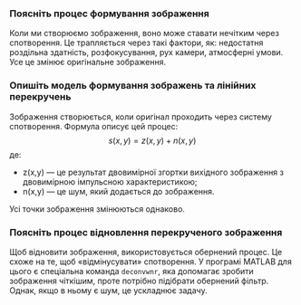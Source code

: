 ### Поясніть процес формування зображення
Коли ми створюємо зображення, воно може ставати нечітким через спотворення. Це трапляється через такі фактори, як: недостатня роздільна здатність, розфокусування, рух камери, атмосферні умови. Усе це змінює оригінальне зображення.


### Опишіть модель формування зображень та лінійних перекручень
Зображення створюється, коли оригінал проходить через систему спотворення. Формула описує цей процес:
$$s(x,y) = z(x,y) + n(x,y)$$
де:
- z(x,y) — це результат двовимірної згортки вихідного зображення з двовимірною імпульсною характеристикою;
- n(x,y) — це шум, який додається до зображення.

Усі точки зображення змінюються однаково.


### Поясніть процес відновлення перекрученого зображення
Щоб відновити зображення, використовується обернений процес. Це схоже на те, щоб «відмінусувати» спотворення. У програмі MATLAB для цього є спеціальна команда `deconvwnr`, яка допомагає зробити зображення чіткішим, проте потрібно підібрати обернений фільтр. Однак, якщо в ньому є шум, це ускладнює задачу.
